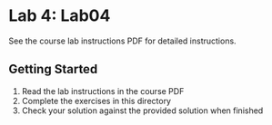 # Lab 4: Lab04

See the course lab instructions PDF for detailed instructions.

## Getting Started

1. Read the lab instructions in the course PDF
2. Complete the exercises in this directory
3. Check your solution against the provided solution when finished
